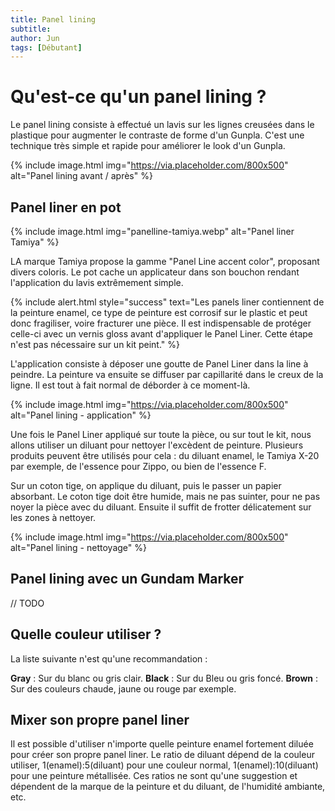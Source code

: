```yaml
---
title: Panel lining
subtitle:
author: Jun
tags: [Débutant]
---
```


# Qu'est-ce qu'un panel lining ?

Le panel lining consiste à effectué un lavis sur les lignes creusées dans le plastique pour augmenter le contraste de forme d'un Gunpla. C'est une technique très simple et rapide pour améliorer le look d'un Gunpla.

{% include image.html img="https://via.placeholder.com/800x500" alt="Panel lining avant / après" %}

## Panel liner en pot

{% include image.html img="panelline-tamiya.webp" alt="Panel liner Tamiya" %}

LA marque Tamiya propose la gamme "Panel Line accent color", proposant divers coloris. Le pot cache un applicateur dans son bouchon rendant l'application du lavis extrêmement simple.

{% include alert.html style="success" text="Les panels liner contiennent de la peinture enamel, ce type de peinture est corrosif sur le plastic et peut donc fragiliser, voire fracturer une pièce. Il est indispensable de protéger celle-ci avec un vernis gloss avant d'appliquer le Panel Liner. Cette étape n'est pas nécessaire sur un kit peint." %}

L'application consiste à déposer une goutte de Panel Liner dans la line à peindre. La peinture va ensuite se diffuser par capillarité dans le creux de la ligne. Il est tout à fait normal de déborder à ce moment-là.

{% include image.html img="https://via.placeholder.com/800x500" alt="Panel lining - application" %}

Une fois le Panel Liner appliqué sur toute la pièce, ou sur tout le kit, nous allons utiliser un diluant pour nettoyer l'excèdent de peinture. Plusieurs produits peuvent être utilisés pour cela : du diluant enamel, le Tamiya X-20 par exemple, de l'essence pour Zippo, ou bien de l'essence F.

Sur un coton tige, on applique du diluant, puis le passer un papier absorbant. Le coton tige doit être humide, mais ne pas suinter, pour ne pas noyer la pièce avec du diluant. Ensuite il suffit de frotter délicatement sur les zones à nettoyer.

{% include image.html img="https://via.placeholder.com/800x500" alt="Panel lining - nettoyage" %}


## Panel lining avec un Gundam Marker

// TODO

## Quelle couleur utiliser ?

La liste suivante n'est qu'une recommandation :

**Gray** : Sur du blanc ou gris clair.
**Black** : Sur du Bleu ou gris foncé.
**Brown** : Sur des couleurs chaude, jaune ou rouge par exemple.

## Mixer son propre panel liner
Il est possible d'utiliser n'importe quelle peinture enamel fortement diluée pour créer son propre panel liner. Le ratio de diluant dépend de la couleur utiliser, 1(enamel):5(diluant) pour une couleur normal, 1(enamel):10(diluant) pour une peinture métallisée. Ces ratios ne sont qu'une suggestion et dépendent de la marque de la peinture et du diluant, de l'humidité ambiante, etc.